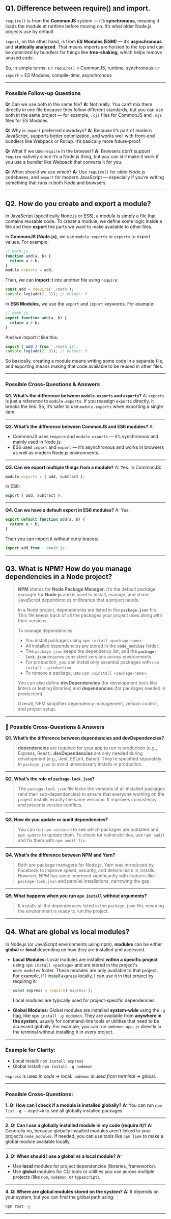 
## Q1. Difference between require() and import.

`require()` is from the **CommonJS** system — it’s **synchronous**, meaning it loads the module at runtime before moving on. It’s what older Node.js projects use by default.

`import`, on the other hand, is from **ES Modules (ESM)** — it’s **asynchronous** and **statically analyzed**. That means imports are hoisted to the top and can be optimized by bundlers for things like **tree-shaking**, which helps remove unused code.

So, in simple terms:
👉 `require()` = CommonJS, runtime, synchronous
👉 `import` = ES Modules, compile-time, asynchronous

---

### Possible Follow-up Questions

**Q:** Can we use both in the same file?
**A:** Not really. You can’t mix them directly in one file because they follow different standards, but you can use both in the same project — for example, `.cjs` files for CommonJS and `.mjs` files for ES Modules.

**Q:** Why is `import` preferred nowadays?
**A:** Because it’s part of modern JavaScript, supports better optimization, and works well with front-end bundlers like Webpack or Rollup. It’s basically more future-proof.

**Q:** What if we use `require` in the browser?
**A:** Browsers don’t support `require` natively since it’s a Node.js thing, but you can still make it work if you use a bundler like Webpack that converts it for you.

**Q:** When should we use which?
**A:** Use `require()` for older Node.js codebases, and `import` for modern JavaScript — especially if you’re writing something that runs in both Node and browsers.

---


## Q2. How do you create and export a module?

In JavaScript (specifically Node.js or ES6), a *module* is simply a file that contains reusable code. To create a module, we define some logic inside a file and then **export** the parts we want to make available to other files.

In **CommonJS (Node.js)**, we use `module.exports` or `exports` to export values.
For example:

```js
// math.js
function add(a, b) {
  return a + b;
}
module.exports = add;
```

Then, we can **import** it into another file using `require`:

```js
const add = require('./math');
console.log(add(2, 3)); // Output: 5
```

In **ES6 Modules**, we use the `export` and `import` keywords.
For example:

```js
// math.js
export function add(a, b) {
  return a + b;
}
```

And we import it like this:

```js
import { add } from './math.js';
console.log(add(2, 3)); // Output: 5
```

So basically, creating a module means writing some code in a separate file, and exporting means making that code available to be reused in other files.

---

### **Possible Cross-Questions & Answers**

**Q1. What’s the difference between `module.exports` and `exports`?**
A: `exports` is just a reference to `module.exports`. If you reassign `exports` directly, it breaks the link. So, it’s safer to use `module.exports` when exporting a single item.

---

**Q2. What’s the difference between CommonJS and ES6 modules?**
A:

* CommonJS uses `require` and `module.exports` — it’s synchronous and mainly used in Node.js.
* ES6 uses `import` and `export` — it’s asynchronous and works in browsers as well as modern Node.js environments.

---

**Q3. Can we export multiple things from a module?**
A: Yes.
In CommonJS:

```js
module.exports = { add, subtract };
```

In ES6:

```js
export { add, subtract };
```

---

**Q4. Can we have a default export in ES6 modules?**
A: Yes.

```js
export default function add(a, b) {
  return a + b;
}
```

Then you can import it without curly braces:

```js
import add from './math.js';
```

---

## Q3. What is NPM? How do you manage dependencies in a Node project?

> **NPM** stands for **Node Package Manager**. It’s the default package manager for **Node.js** and is used to install, manage, and share JavaScript dependencies or libraries that a project needs.
>
> In a Node project, dependencies are listed in the **`package.json`** file. This file keeps track of all the packages your project uses along with their versions.
>
> To manage dependencies:
>
> * You install packages using `npm install <package-name>`.
> * All installed dependencies are stored in the **`node_modules`** folder.
> * The `package.json` keeps the dependency list, and the **`package-lock.json`** ensures consistent versions across environments.
> * For production, you can install only essential packages with `npm install --production`.
> * To remove a package, use `npm uninstall <package-name>`.
>
> You can also define **devDependencies** (for development tools like linters or testing libraries) and **dependencies** (for packages needed in production).
>
> Overall, NPM simplifies dependency management, version control, and project setup.

---

### 💬 **Possible Cross-Questions & Answers**

**Q1. What’s the difference between dependencies and devDependencies?**

> **dependencies** are required for your app to run in production (e.g., Express, React).
> **devDependencies** are only needed during development (e.g., Jest, ESLint, Babel).
> They’re specified separately in `package.json` to avoid unnecessary installs in production.

---

**Q2. What’s the role of `package-lock.json`?**

> The `package-lock.json` file locks the versions of all installed packages (and their sub-dependencies) to ensure that everyone working on the project installs exactly the same versions. It improves consistency and prevents version conflicts.

---

**Q3. How do you update or audit dependencies?**

> You can run `npm outdated` to see which packages are outdated and `npm update` to update them.
> To check for vulnerabilities, use `npm audit` and fix them with `npm audit fix`.

---

**Q4. What’s the difference between NPM and Yarn?**

> Both are package managers for Node.js. Yarn was introduced by Facebook to improve speed, security, and determinism in installs. However, NPM has since improved significantly with features like `package-lock.json` and parallel installations, narrowing the gap.

---

**Q5. What happens when you run `npm install` without arguments?**

> It installs all the dependencies listed in the `package.json` file, ensuring the environment is ready to run the project.

---


## Q4. What are global vs local modules?

In Node.js (or JavaScript environments using npm), **modules** can be either **global** or **local** depending on how they are installed and accessed.

* **Local Modules:**
  Local modules are installed **within a specific project** using `npm install <package>` and are stored in the project's `node_modules` folder.
  These modules are only available to that project.
  For example, if I install `express` locally, I can use it in that project by requiring it:

  ```js
  const express = require('express');
  ```

  Local modules are typically used for project-specific dependencies.

* **Global Modules:**
  Global modules are installed **system-wide** using the `-g` flag, like `npm install -g nodemon`.
  They are available from **anywhere in the system**, usually for command-line tools or utilities that need to be accessed globally.
  For example, you can run `nodemon app.js` directly in the terminal without installing it in every project.

---

### **Example for Clarity:**

* Local install: `npm install express`
* Global install: `npm install -g nodemon`

`express` is used *in code* → local.
`nodemon` is used *from terminal* → global.

---

### **Possible Cross-Questions:**

**1. Q: How can I check if a module is installed globally?**
**A:** You can run `npm list -g --depth=0` to see all globally installed packages.

---

**2. Q: Can I use a globally installed module in my code (require it)?**
**A:** Generally no, because globally installed modules aren’t linked to your project’s `node_modules`. If needed, you can use tools like `npm link` to make a global module available locally.

---

**3. Q: When should I use a global vs a local module?**
**A:**

* Use **local** modules for project dependencies (libraries, frameworks).
* Use **global** modules for CLI tools or utilities you use across multiple projects (like `npm`, `nodemon`, or `typescript`).

---

**4. Q: Where are global modules stored on the system?**
**A:**
It depends on your system, but you can find the global path using:

```bash
npm root -g
```

---

